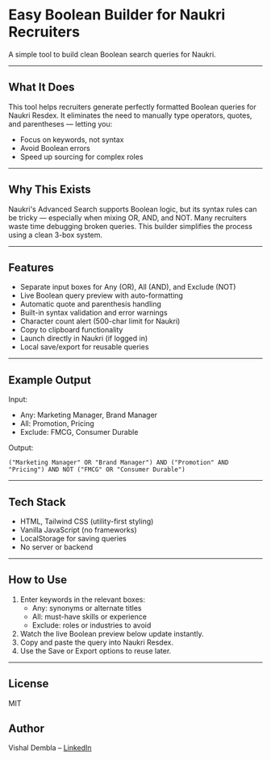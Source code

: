 # Easy Boolean Builder for Naukri Recruiters

A simple tool to build clean Boolean search queries for Naukri.

---

## What It Does
This tool helps recruiters generate perfectly formatted Boolean queries for Naukri Resdex. It eliminates the need to manually type operators, quotes, and parentheses — letting you:
- Focus on keywords, not syntax
- Avoid Boolean errors
- Speed up sourcing for complex roles

---

## Why This Exists
Naukri's Advanced Search supports Boolean logic, but its syntax rules can be tricky — especially when mixing OR, AND, and NOT. Many recruiters waste time debugging broken queries. This builder simplifies the process using a clean 3-box system.

---

## Features
- Separate input boxes for Any (OR), All (AND), and Exclude (NOT)
- Live Boolean query preview with auto-formatting
- Automatic quote and parenthesis handling
- Built-in syntax validation and error warnings
- Character count alert (500-char limit for Naukri)
- Copy to clipboard functionality
- Launch directly in Naukri (if logged in)
- Local save/export for reusable queries

---

## Example Output
Input:
- Any: Marketing Manager, Brand Manager
- All: Promotion, Pricing
- Exclude: FMCG, Consumer Durable

Output:
```
("Marketing Manager" OR "Brand Manager") AND ("Promotion" AND "Pricing") AND NOT ("FMCG" OR "Consumer Durable")
```

---

## Tech Stack
- HTML, Tailwind CSS (utility-first styling)
- Vanilla JavaScript (no frameworks)
- LocalStorage for saving queries
- No server or backend

---

## How to Use
1. Enter keywords in the relevant boxes:
   - Any: synonyms or alternate titles
   - All: must-have skills or experience
   - Exclude: roles or industries to avoid
2. Watch the live Boolean preview below update instantly.
3. Copy and paste the query into Naukri Resdex.
4. Use the Save or Export options to reuse later.

---

## License
MIT

## Author
Vishal Dembla – [LinkedIn](https://www.linkedin.com/in/vishaldembla1/)
